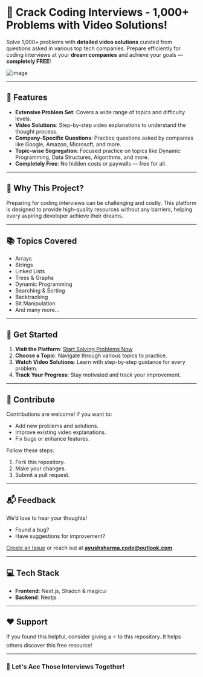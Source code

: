 # 🚀 Crack Coding Interviews - 1,000+ Problems with Video Solutions!  

Solve 1,000+ problems with **detailed video solutions** curated from questions asked in various top tech companies. Prepare efficiently for coding interviews at your **dream companies** and achieve your goals — **completely FREE**! 

![image](https://github.com/user-attachments/assets/4ad1ae4a-06eb-4b94-881b-7bac032281bc)

---

## 📝 Features  

- **Extensive Problem Set**: Covers a wide range of topics and difficulty levels.  
- **Video Solutions**: Step-by-step video explanations to understand the thought process.  
- **Company-Specific Questions**: Practice questions asked by companies like Google, Amazon, Microsoft, and more.  
- **Topic-wise Segregation**: Focused practice on topics like Dynamic Programming, Data Structures, Algorithms, and more.  
- **Completely Free**: No hidden costs or paywalls — free for all.  

---

## 🌟 Why This Project?  

Preparing for coding interviews can be challenging and costly. This platform is designed to provide high-quality resources without any barriers, helping every aspiring developer achieve their dreams.  

---

## 📚 Topics Covered  

- Arrays  
- Strings  
- Linked Lists  
- Trees & Graphs  
- Dynamic Programming  
- Searching & Sorting  
- Backtracking  
- Bit Manipulation  
- And many more...  

---

## 🔗 Get Started  

1. **Visit the Platform**: [Start Solving Problems Now](https://thecodehub.vercel.app/)  
2. **Choose a Topic**: Navigate through various topics to practice.  
3. **Watch Video Solutions**: Learn with step-by-step guidance for every problem.  
4. **Track Your Progress**: Stay motivated and track your improvement.  

---

## 🤝 Contribute  

Contributions are welcome! If you want to:  
- Add new problems and solutions.  
- Improve existing video explanations.  
- Fix bugs or enhance features.  

Follow these steps:  
1. Fork this repository.  
2. Make your changes.  
3. Submit a pull request.  

---

## 📬 Feedback  

We’d love to hear your thoughts!  
- Found a bug?  
- Have suggestions for improvement?  

[Create an Issue](#) or reach out at **[ayushsharma.code@outlook.com](mailto:ayushsharma.code@outlook.com)**.  

---

## 💻 Tech Stack  

- **Frontend**: Next.js, Shadcn & magicui
- **Backend**: Nextjs  

---

## ❤️ Support  

If you found this helpful, consider giving a ⭐ to this repository. It helps others discover this free resource!  

---

### 🚀 Let's Ace Those Interviews Together!  
